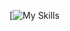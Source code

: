 [![My Skills](https://simpleskill.icons.workers.dev/svg?i=react,node.js,docker,mongodb,postgresql,awslambda,adobexd,bitbucket&perline=4)
